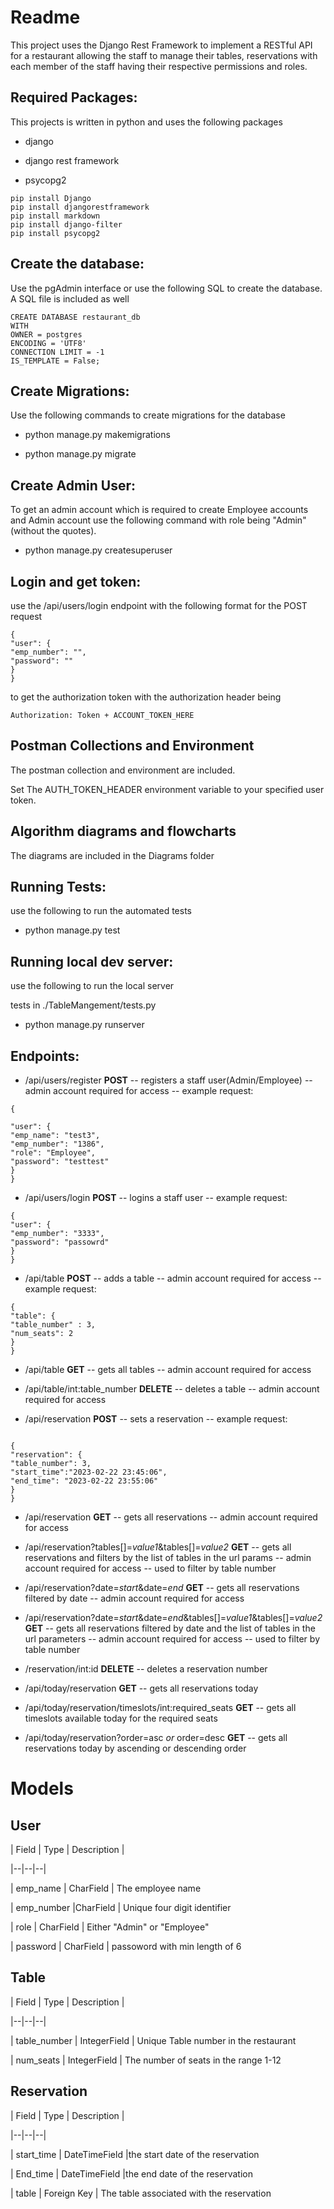 
  

# Readme

  

This project uses the Django Rest Framework to implement a RESTful API for a restaurant allowing the staff to manage their tables, reservations with each member of the staff having their respective permissions and roles.

  

  

## Required Packages:

  

This projects is written in python and uses the following packages

  

-  django

  

-  django rest framework

  

-  psycopg2

  

  

```
pip install Django
pip install djangorestframework
pip install markdown
pip install django-filter
pip install psycopg2
```

  

  

## Create the database:

  

Use the pgAdmin interface or use the following SQL to create the database. A SQL file is included as well

  

```
CREATE DATABASE restaurant_db
WITH
OWNER = postgres
ENCODING = 'UTF8'
CONNECTION LIMIT = -1
IS_TEMPLATE = False;
```

  

  

## Create Migrations:

  

Use the following commands to create migrations for the database

  

-  python manage.py makemigrations

  

-  python manage.py migrate

  

  

## Create Admin User:

  

To get an admin account which is required to create Employee accounts and Admin account use the following command with role being "Admin" (without the quotes).

  

-  python manage.py createsuperuser

  

  

## Login and get token:

  

use the /api/users/login endpoint with the following format for the POST request

  

```
{
"user": {
"emp_number": "",
"password": ""
}
}
```

  

to get the authorization token with the authorization header being

  

```
Authorization: Token + ACCOUNT_TOKEN_HERE
```

  

  

## Postman Collections and Environment

  

The postman collection and environment are included.

  

Set The AUTH_TOKEN_HEADER environment variable to your specified user token.

  

## Algorithm diagrams and flowcharts

  

The diagrams are included in the Diagrams folder

  

  

## Running Tests:

  

use the following to run the automated tests

  

  

-  python manage.py test

  

## Running local dev server:

  

use the following to run the local server

  

tests in ./TableMangement/tests.py

  

  

-  python manage.py runserver

  

  

## Endpoints:

  

  

-  /api/users/register **POST**
-- registers a staff user(Admin/Employee)
-- admin account required for access
-- example request:

  

```
{

"user": {
"emp_name": "test3",
"emp_number": "1386",
"role": "Employee",
"password": "testtest"
}
}
```

  

  

-  /api/users/login **POST**
-- logins a staff user
-- example request:

  

```
{
"user": {
"emp_number": "3333",
"password": "passowrd"
}
}
```

  

  

-  /api/table **POST**
-- adds a table
-- admin account required for access
-- example request:

  

```
{
"table": {
"table_number" : 3,
"num_seats": 2
}
}
```

  

-  /api/table **GET**
-- gets all tables
-- admin account required for access

  

  

-  /api/table/int:table_number **DELETE**
-- deletes a table
-- admin account required for access

  

  

-  /api/reservation **POST**
-- sets a reservation
-- example request:

  

```

{
"reservation": {
"table_number": 3,
"start_time":"2023-02-22 23:45:06",
"end_time": "2023-02-22 23:55:06"
}
}
```

  

-  /api/reservation **GET**
-- gets all reservations
-- admin account required for access

  

  

-  /api/reservation?tables[]=*value1*&tables[]=*value2* **GET**
-- gets all reservations and filters by the list of tables in the url params
-- admin account required for access
-- used to filter by table number

-  /api/reservation?date=*start*&date=*end* **GET**
-- gets all reservations filtered by date
-- admin account required for access

  

-  /api/reservation?date=*start*&date=*end*&tables[]=*value1*&tables[]=*value2* **GET**
-- gets all reservations filtered by date and the list of tables in the url parameters
-- admin account required for access
-- used to filter by table number
  
  

-  /reservation/int:id **DELETE**
-- deletes a reservation number

  

-  /api/today/reservation **GET**
-- gets all reservations today

  

-  /api/today/reservation/timeslots/int:required_seats **GET**
-- gets all timeslots available today for the required seats

  
  

-  /api/today/reservation?order=asc *or* order=desc **GET**
-- gets all reservations today by ascending or descending order

  

  

# Models

  

## User

  

| Field | Type | Description |

  

|--|--|--|

  

| emp_name | CharField | The employee name

  

| emp_number |CharField | Unique four digit identifier

  

| role | CharField | Either "Admin" or "Employee"

  

| password | CharField | passoword with min length of 6

  

  

## Table

  

| Field | Type | Description |

  

|--|--|--|

  

| table_number | IntegerField | Unique Table number in the restaurant

  

| num_seats | IntegerField | The number of seats in the range 1-12

  

## Reservation

  

| Field | Type | Description |

  

|--|--|--|

  

| start_time | DateTimeField |the start date of the reservation

  

| End_time | DateTimeField |the end date of the reservation

  

| table | Foreign Key | The table associated with the reservation
